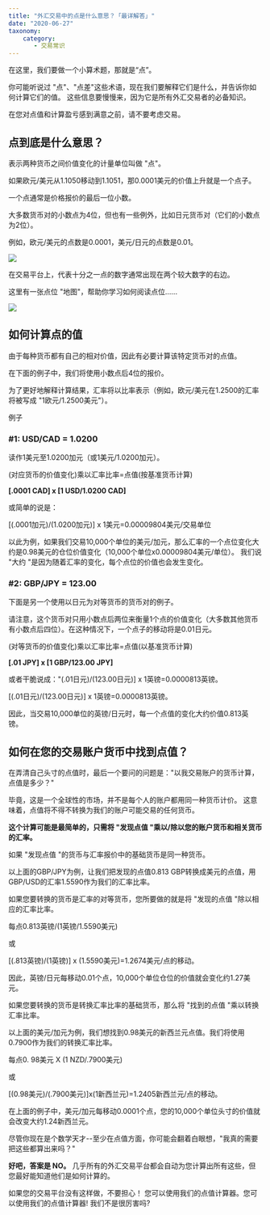 ```yaml
---
title: "外汇交易中的点是什么意思？「最详解答」"
date: "2020-06-27"
taxonomy:
    category: 
       - 交易常识
---
```


在这里，我们要做一个小算术题，那就是“点”。

你可能听说过 "点"、"点差"这些术语，现在我们要解释它们是什么，并告诉你如何计算它们的值。 这些信息要慢慢来，因为它是所有外汇交易者的必备知识。

在您对点值和计算盈亏感到满意之前，请不要考虑交易。

## 点到底是什么意思？

表示两种货币之间价值变化的计量单位叫做 "点"。

如果欧元/美元从1.1050移动到1.1051，那0.0001美元的价值上升就是一个点子。

一个点通常是价格报价的最后一位小数。

大多数货币对的小数点为4位，但也有一些例外，比如日元货币对（它们的小数点为2位）。

例如，欧元/美元的点数是0.0001，美元/日元的点数是0.01。

![](https://we.laowei8.com/wp-content/uploads/2020/06/617a756cc87cbb269b271d2039cbecd0-3.png)

在交易平台上，代表十分之一点的数字通常出现在两个较大数字的右边。

这里有一张点位 "地图"，帮助你学习如何阅读点位......

![](https://we.laowei8.com/wp-content/uploads/2020/06/a37aaf1bc5632338b9ea93f545eb2215-3.png)

## 如何计算点的值

由于每种货币都有自己的相对价值，因此有必要计算该特定货币对的点值。

在下面的例子中，我们将使用小数点后4位的报价。

为了更好地解释计算结果，汇率将以比率表示（例如，欧元/美元在1.2500的汇率将被写成 "1欧元/1.2500美元"）。

例子

### #1: USD/CAD = 1.0200

读作1美元至1.0200加元（或1美元/1.0200加元）。

(对应货币的价值变化)乘以汇率比率=点值(按基准货币计算)

**\[.0001 CAD\] x \[1 USD/1.0200 CAD\]**

或简单的说是：

\[(.0001加元)/(1.0200加元)\] x 1美元=0.00009804美元/交易单位

以此为例，如果我们交易10,000个单位的美元/加元，那么汇率的一个点位变化大约是0.98美元的仓位价值变化（10,000个单位x0.00009804美元/单位）。 我们说 "大约 "是因为随着汇率的变化，每个点位的价值也会发生变化。

### #2: GBP/JPY = 123.00

下面是另一个使用以日元为对等货币的货币对的例子。

请注意，这个货币对只用小数点后两位来衡量1个点的价值变化（大多数其他货币有小数点后四位）。在这种情况下，一个点子的移动将是0.01日元。

(对等货币的价值变化)乘以汇率比率=点值(以基准货币计算)

**\[.01 JPY\] x \[1 GBP/123.00 JPY\]**

或者干脆说成："(.01日元)/(123.00日元)\] x 1英镑=0.0000813英镑。

\[(.01日元)/(123.00日元)\] x 1英镑=0.0000813英镑。

因此，当交易10,000单位的英镑/日元时，每一个点值的变化大约价值0.813英镑。

## 如何在您的交易账户货币中找到点值？

在弄清自己头寸的点值时，最后一个要问的问题是："以我交易账户的货币计算，点值是多少？"

毕竟，这是一个全球性的市场，并不是每个人的账户都用同一种货币计价。 这意味着，点值将不得不转换为我们的账户可能交易的任何货币。

**这个计算可能是最简单的，只需将 "发现点值 "乘以/除以您的账户货币和相关货币的汇率。**

如果 "发现点值 "的货币与汇率报价中的基础货币是同一种货币。

以上面的GBP/JPY为例，让我们把发现的点值0.813 GBP转换成美元的点值，用GBP/USD的汇率1.5590作为我们的汇率比率。

如果您要转换的货币是汇率的对等货币，您所要做的就是将 "发现的点值 "除以相应的汇率比率。

每点0.813英镑/(1英镑/1.5590美元)

或

\[(.813英镑)/(1英镑)\] x (1.5590美元)=1.2674美元/点的移动。

因此，英镑/日元每移动0.01个点，10,000个单位仓位的价值就会变化约1.27美元。

如果您要转换的货币是转换汇率比率的基础货币，那么将 "找到的点值 "乘以转换汇率比率。

以上面的美元/加元为例，我们想找到0.98美元的新西兰元点值。我们将使用0.7900作为我们的转换汇率比率。

每点0. 98美元 X (1 NZD/.7900美元)

或

\[(0.98美元)/(.7900美元)\]x(1新西兰元)=1.2405新西兰元/点的移动。

在上面的例子中，美元/加元每移动0.0001个点，您的10,000个单位头寸的价值就会改变大约1.24新西兰元。

尽管你现在是个数学天才--至少在点值方面，你可能会翻着白眼想，"我真的需要把这些都算出来吗？"

**好吧，答案是 NO。** 几乎所有的外汇交易平台都会自动为您计算出所有这些，但您最好能知道他们是如何计算的。

如果您的交易平台没有这样做，不要担心！ 您可以使用我们的点值计算器。您可以使用我们的点值计算器! 我们不是很厉害吗?
